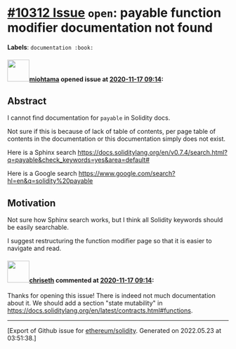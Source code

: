 # [\#10312 Issue](https://github.com/ethereum/solidity/issues/10312) `open`: payable function modifier documentation not found
**Labels**: `documentation :book:`


#### <img src="https://avatars.githubusercontent.com/u/49922?v=4" width="50">[miohtama](https://github.com/miohtama) opened issue at [2020-11-17 09:14](https://github.com/ethereum/solidity/issues/10312):

## Abstract

I cannot find documentation for `payable` in Solidity docs.

Not sure if this is because of lack of table of contents, per page table of contents in the documentation or this documentation simply does not exist.

Here is a Sphinx search https://docs.soliditylang.org/en/v0.7.4/search.html?q=payable&check_keywords=yes&area=default#

Here is a Google search https://www.google.com/search?hl=en&q=solidity%20payable

## Motivation

Not sure how Sphinx search works, but I think all Solidity keywords should be easily searchable.

I suggest restructuring the function modifier page so that it is easier to navigate and read.



#### <img src="https://avatars.githubusercontent.com/u/9073706?v=4" width="50">[chriseth](https://github.com/chriseth) commented at [2020-11-17 09:14](https://github.com/ethereum/solidity/issues/10312#issuecomment-728814402):

Thanks for opening this issue! There is indeed not much documentation about it. We should add a section "state mutability" in https://docs.soliditylang.org/en/latest/contracts.html#functions.


-------------------------------------------------------------------------------



[Export of Github issue for [ethereum/solidity](https://github.com/ethereum/solidity). Generated on 2022.05.23 at 03:51:38.]
